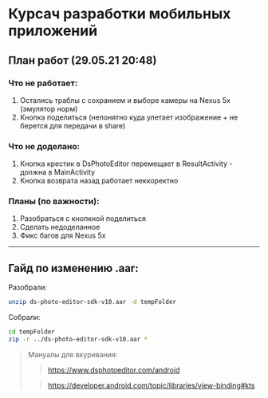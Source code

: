 # Курсач разработки мобильных приложений

## План работ (29.05.21 20:48)

### Что не работает:
1. Остались траблы с сохранием и выборе камеры на Nexus 5x (эмулятор норм)
2. Кнопка поделиться (непонятно куда улетает изображение + не берется для передачи в share)

### Что не доделано:
1. Кнопка крестик в DsPhotoEditor перемещает в ResultActivity - должна в MainActivity
2. Кнопка возврата назад работает неккоректно

### Планы (по важности):
1. Разобраться с кнопкной поделиться
2. Сделать недоделанное
3. Фикс багов для Nexus 5x
___________________________________________________________________________________________________________
## Гайд по изменению .aar:


Разобрали:
```bash
unzip ds-photo-editor-sdk-v10.aar -d tempFolder
```
Cобрали:
```bash
cd tempFolder
zip -r ../ds-photo-editor-sdk-v10.aar *
```

> Мануалы для вкуривания:
> > https://www.dsphotoeditor.com/android
> 
> > https://developer.android.com/topic/libraries/view-binding#kts
